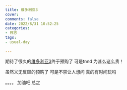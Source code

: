 ```yaml
---
title: 维多利亚3
cover: 
comments: false
date: 2022/8/31 10:52:25
categories:
- 日志
tags:
- usual-day

---
```


期待了很久的[维多利亚3](https://store.steampowered.com/app/529340/)终于预购了
可是tnnd
为甚么这么贵！

虽然义无反顾的预购了
可是不禁让人想问
真的有时间玩吗

。。。。
加油吧
总之
